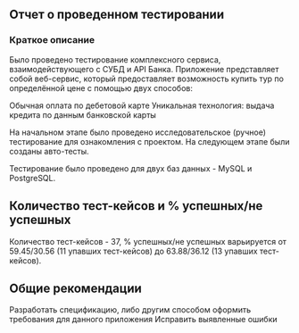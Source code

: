 ## Отчет о проведенном тестировании
### Краткое описание
Было проведено тестирование комплексного сервиса, взаимодействующего с СУБД и API Банка.
Приложение представляет собой веб-сервис, который предоставляет возможность купить тур по определённой цене с помощью двух способов:

Обычная оплата по дебетовой карте
Уникальная технология: выдача кредита по данным банковской карты

На начальном этапе было проведено исследовательское (ручное) тестирование для ознакомления с проектом.
На следующем этапе были созданы авто-тесты.

Тестирование было проведено для двух баз данных - MySQL и PostgreSQL.
## Количество тест-кейсов и % успешных/не успешных
Количество тест-кейсов - 37, % успешных/не успешных варьируется от 59.45/30.56 (11 упавших тест-кейсов) до 63.88/36.12 (13 упавших тест-кейсов).

## Общие рекомендации
Разработать спецификацию, либо другим способом оформить требования для данного приложения
Исправить выявленные ошибки
